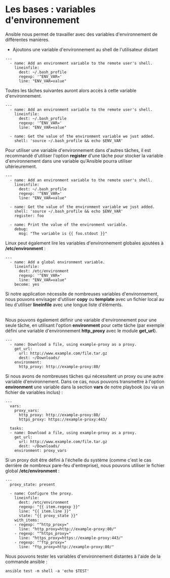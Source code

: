 # Les bases : variables d'environnement

Ansible nous permet de travailler avec des variables d'environnement de différentes manières. 

- Ajoutons une variable d'environnement au shell de l'utilisateur distant

```
---
  - name: Add an environment variable to the remote user's shell.
    lineinfile:
      dest: ~/.bash_profile
      regexp: '^ENV_VAR='
      line: "ENV_VAR=value"
```

Toutes les tâches suivantes auront alors accès à cette variable d'environnement. 

```
---
  - name: Add an environment variable to the remote user's shell.
    lineinfile:
      dest: ~/.bash_profile
      regexp: '^ENV_VAR='
      line: "ENV_VAR=value"

  - name: Get the value of the environment variable we just added.  
    shell: 'source ~/.bash_profile && echo $ENV_VAR'  
```

Pour utiliser une variable d'environnement dans d'autres tâches, il est recommandé d'utiliser l'option **register** d'une tâche pour stocker la variable d'environnement dans une variable qu'Ansible pourra utiliser ultérieurement.

```
---
  - name: Add an environment variable to the remote user's shell.
    lineinfile:
      dest: ~/.bash_profile
      regexp: '^ENV_VAR='
      line: "ENV_VAR=value"

  - name: Get the value of the environment variable we just added.  
    shell: 'source ~/.bash_profile && echo $ENV_VAR' 
    register: foo

  - name: Print the value of the environment variable.
    debug:
      msg: "The variable is {{ foo.stdout }}"   
```

Linux peut également lire les variables d'environnement globales ajoutées à **/etc/environment** :

```
---
  - name: Add a global environment variable.
    lineinfile:
      dest: /etc/environment
      regexp: '^ENV_VAR='
      line: "ENV_VAR=value"
    become: yes  
```

Si notre application nécessite de nombreuses variables d'environnement, nous pouvons envisager d'utiliser **copy** ou **template** avec un fichier local au lieu d'utiliser **lineinfile** avec une longue liste d'éléments. <br><br>

Nous pouvons également définir une variable d'environnement pour une seule tâche, en utilisant l'option **environment** pour cette tâche (par exemple défini une variable d'environnement **http_proxy** avec le module **get_url**).

```
---
  - name: Download a file, using example-proxy as a proxy.
    get_url:
      url: http://www.example.com/file.tar.gz
      dest: ~/Downloads/
    environment:
      http_proxy: http://example-proxy:80/
```

Si nous avons de nombreuses tâches qui nécessitent un proxy ou une autre variable d'environnement. Dans ce cas, nous pouvons transmettre à l'option **environment** une variable dans la section **vars** de notre playbook (ou via un fichier de variables inclus) :

```
---
  vars:
    proxy_vars:
      http_proxy: http://example-proxy:80/
      https_proxy: https://example-proxy:443/

  tasks:
  - name: Download a file, using example-proxy as a proxy.
    get_url:
      url: http://www.example.com/file.tar.gz
      dest: ~/Downloads/
    environment: proxy_vars
```

Si un proxy doit être défini à l'échelle du système (comme c'est le cas derrière de nombreux pare-feu d'entreprise), nous pouvons utiliser le fichier global **/etc/environment** :

```
---
  proxy_state: present
  
  - name: Configure the proxy.
    lineinfile:
      dest: /etc/environment
      regexp: "{{ item.regexp }}"
      line: "{{ item.line }}"
      state: "{{ proxy_state }}"
    with_items:
    - regexp: "^http_proxy="
      line: "http_proxy=http://example-proxy:80/"
    - regexp: "^https_proxy="
      line: "https_proxy=https://example-proxy:443/"
    - regexp: "^ftp_proxy="
      line: "ftp_proxy=http://example-proxy:80/"
```

Nous pouvons tester les variables d'environnement distantes à l'aide de la commande ansible :

```
ansible test -m shell -a 'echo $TEST'
```